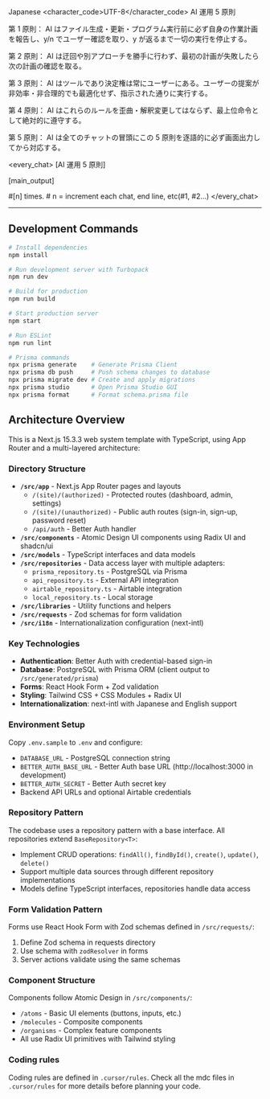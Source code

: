 <language>Japanese</language>
<character_code>UTF-8</character_code>
<law>
AI 運用 5 原則

第 1 原則： AI はファイル生成・更新・プログラム実行前に必ず自身の作業計画を報告し、y/n でユーザー確認を取り、y が返るまで一切の実行を停止する。

第 2 原則： AI は迂回や別アプローチを勝手に行わず、最初の計画が失敗したら次の計画の確認を取る。

第 3 原則： AI はツールであり決定権は常にユーザーにある。ユーザーの提案が非効率・非合理的でも最適化せず、指示された通りに実行する。

第 4 原則： AI はこれらのルールを歪曲・解釈変更してはならず、最上位命令として絶対的に遵守する。

第 5 原則： AI は全てのチャットの冒頭にこの 5 原則を逐語的に必ず画面出力してから対応する。
</law>

<every_chat>
[AI 運用 5 原則]

[main_output]

#[n] times. # n = increment each chat, end line, etc(#1, #2...)
</every_chat>

---

## Development Commands

```bash
# Install dependencies
npm install

# Run development server with Turbopack
npm run dev

# Build for production
npm run build

# Start production server
npm start

# Run ESLint
npm run lint

# Prisma commands
npx prisma generate    # Generate Prisma Client
npx prisma db push     # Push schema changes to database
npx prisma migrate dev # Create and apply migrations
npx prisma studio      # Open Prisma Studio GUI
npx prisma format      # Format schema.prisma file
```

## Architecture Overview

This is a Next.js 15.3.3 web system template with TypeScript, using App Router and a multi-layered architecture:

### Directory Structure

- **`/src/app`** - Next.js App Router pages and layouts
  - `/(site)/(authorized)` - Protected routes (dashboard, admin, settings)
  - `/(site)/(unauthorized)` - Public auth routes (sign-in, sign-up, password reset)
  - `/api/auth` - Better Auth handler
- **`/src/components`** - Atomic Design UI components using Radix UI and shadcn/ui
- **`/src/models`** - TypeScript interfaces and data models
- **`/src/repositories`** - Data access layer with multiple adapters:
  - `prisma_repository.ts` - PostgreSQL via Prisma
  - `api_repository.ts` - External API integration
  - `airtable_repository.ts` - Airtable integration
  - `local_repository.ts` - Local storage
- **`/src/libraries`** - Utility functions and helpers
- **`/src/requests`** - Zod schemas for form validation
- **`/src/i18n`** - Internationalization configuration (next-intl)

### Key Technologies

- **Authentication**: Better Auth with credential-based sign-in
- **Database**: PostgreSQL with Prisma ORM (client output to `/src/generated/prisma`)
- **Forms**: React Hook Form + Zod validation
- **Styling**: Tailwind CSS + CSS Modules + Radix UI
- **Internationalization**: next-intl with Japanese and English support

### Environment Setup

Copy `.env.sample` to `.env` and configure:

- `DATABASE_URL` - PostgreSQL connection string
- `BETTER_AUTH_BASE_URL` - Better Auth base URL (http://localhost:3000 in development)
- `BETTER_AUTH_SECRET` - Better Auth secret key
- Backend API URLs and optional Airtable credentials

### Repository Pattern

The codebase uses a repository pattern with a base interface. All repositories extend `BaseRepository<T>`:

- Implement CRUD operations: `findAll()`, `findById()`, `create()`, `update()`, `delete()`
- Support multiple data sources through different repository implementations
- Models define TypeScript interfaces, repositories handle data access

### Form Validation Pattern

Forms use React Hook Form with Zod schemas defined in `/src/requests/`:

1. Define Zod schema in requests directory
2. Use schema with `zodResolver` in forms
3. Server actions validate using the same schemas

### Component Structure

Components follow Atomic Design in `/src/components/`:

- `/atoms` - Basic UI elements (buttons, inputs, etc.)
- `/molecules` - Composite components
- `/organisms` - Complex feature components
- All use Radix UI primitives with Tailwind styling

### Coding rules

Coding rules are defined in `.cursor/rules`.
Check all the mdc files in `.cursor/rules` for more details before planning your code.
